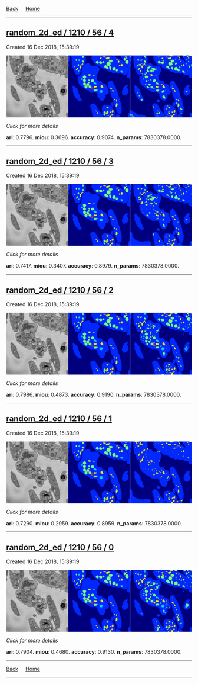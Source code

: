 
[Back](..)&nbsp;&nbsp;&nbsp;&nbsp;&nbsp;[Home](https://leapmanlab.github.io/snapshots)

---

<div class="summary"><a href="4"><h2>random_2d_ed / 1210 / 56 / 4</h2></a><p>Created 16 Dec 2018, 15:39:19
</p><a href="4"><img src="4/media/summary.png" align="center"></a><p>
<i>Click for more details</i>
</p></div>

**ari**: 0.7796. **miou**: 0.3696. **accuracy**: 0.9074. **n_params**: 7830378.0000. 

---

<div class="summary"><a href="3"><h2>random_2d_ed / 1210 / 56 / 3</h2></a><p>Created 16 Dec 2018, 15:39:19
</p><a href="3"><img src="3/media/summary.png" align="center"></a><p>
<i>Click for more details</i>
</p></div>

**ari**: 0.7417. **miou**: 0.3407. **accuracy**: 0.8979. **n_params**: 7830378.0000. 

---

<div class="summary"><a href="2"><h2>random_2d_ed / 1210 / 56 / 2</h2></a><p>Created 16 Dec 2018, 15:39:19
</p><a href="2"><img src="2/media/summary.png" align="center"></a><p>
<i>Click for more details</i>
</p></div>

**ari**: 0.7986. **miou**: 0.4873. **accuracy**: 0.9190. **n_params**: 7830378.0000. 

---

<div class="summary"><a href="1"><h2>random_2d_ed / 1210 / 56 / 1</h2></a><p>Created 16 Dec 2018, 15:39:19
</p><a href="1"><img src="1/media/summary.png" align="center"></a><p>
<i>Click for more details</i>
</p></div>

**ari**: 0.7290. **miou**: 0.2959. **accuracy**: 0.8959. **n_params**: 7830378.0000. 

---

<div class="summary"><a href="0"><h2>random_2d_ed / 1210 / 56 / 0</h2></a><p>Created 16 Dec 2018, 15:39:19
</p><a href="0"><img src="0/media/summary.png" align="center"></a><p>
<i>Click for more details</i>
</p></div>

**ari**: 0.7904. **miou**: 0.4680. **accuracy**: 0.9130. **n_params**: 7830378.0000. 

---

[Back](..)&nbsp;&nbsp;&nbsp;&nbsp;&nbsp;[Home](https://leapmanlab.github.io/snapshots)

---